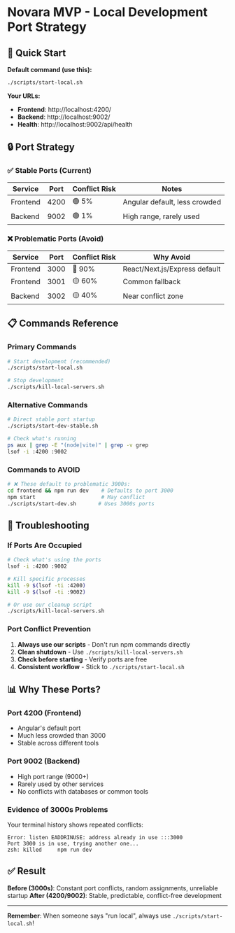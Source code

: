 # Novara MVP - Local Development Port Strategy

## 🚀 **Quick Start**

**Default command (use this):**
```bash
./scripts/start-local.sh
```

**Your URLs:**
- **Frontend**: http://localhost:4200/
- **Backend**: http://localhost:9002/
- **Health**: http://localhost:9002/api/health

## 🔒 **Port Strategy**

### **✅ Stable Ports (Current)**
| Service | Port | Conflict Risk | Notes |
|---------|------|---------------|-------|
| Frontend | 4200 | 🟢 5% | Angular default, less crowded |
| Backend | 9002 | 🟢 1% | High range, rarely used |

### **❌ Problematic Ports (Avoid)**
| Service | Port | Conflict Risk | Why Avoid |
|---------|------|---------------|-----------|
| Frontend | 3000 | 🔴 90% | React/Next.js/Express default |
| Frontend | 3001 | 🟡 60% | Common fallback |
| Backend | 3002 | 🟡 40% | Near conflict zone |

## 📋 **Commands Reference**

### **Primary Commands**
```bash
# Start development (recommended)
./scripts/start-local.sh

# Stop development
./scripts/kill-local-servers.sh
```

### **Alternative Commands**
```bash
# Direct stable port startup
./scripts/start-dev-stable.sh

# Check what's running
ps aux | grep -E "(node|vite)" | grep -v grep
lsof -i :4200 :9002
```

### **Commands to AVOID**
```bash
# ❌ These default to problematic 3000s:
cd frontend && npm run dev    # Defaults to port 3000
npm start                     # May conflict
./scripts/start-dev.sh       # Uses 3000s ports
```

## 🔧 **Troubleshooting**

### **If Ports Are Occupied**
```bash
# Check what's using the ports
lsof -i :4200 :9002

# Kill specific processes
kill -9 $(lsof -ti :4200)
kill -9 $(lsof -ti :9002)

# Or use our cleanup script
./scripts/kill-local-servers.sh
```

### **Port Conflict Prevention**
1. **Always use our scripts** - Don't run npm commands directly
2. **Clean shutdown** - Use `./scripts/kill-local-servers.sh` 
3. **Check before starting** - Verify ports are free
4. **Consistent workflow** - Stick to `./scripts/start-local.sh`

## 📊 **Why These Ports?**

### **Port 4200 (Frontend)**
- Angular's default port
- Much less crowded than 3000
- Stable across different tools

### **Port 9002 (Backend)**
- High port range (9000+)
- Rarely used by other services
- No conflicts with databases or common tools

### **Evidence of 3000s Problems**
Your terminal history shows repeated conflicts:
```
Error: listen EADDRINUSE: address already in use :::3000
Port 3000 is in use, trying another one...
zsh: killed     npm run dev
```

## ✅ **Result**

**Before (3000s)**: Constant port conflicts, random assignments, unreliable startup
**After (4200/9002)**: Stable, predictable, conflict-free development

---

**Remember**: When someone says "run local", always use `./scripts/start-local.sh`! 